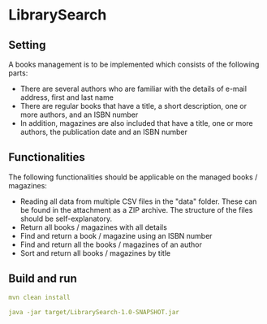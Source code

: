 # LibrarySearch

## Setting
A books management is to be implemented which consists of the following parts:
- There are several authors who are familiar with the details of e-mail address, first and last
name
- There are regular books that have a title, a short description, one or more authors, and an
ISBN number
- In addition, magazines are also included that have a title, one or more authors, the publication
date and an ISBN number

## Functionalities
The following functionalities should be applicable on the managed books / magazines:
- Reading all data from multiple CSV files in the "data" folder. These can be found in the
attachment as a ZIP archive. The structure of the files should be self-explanatory.
- Return all books / magazines with all details
- Find and return a book / magazine using an ISBN number
- Find and return all the books / magazines of an author
- Sort and return all books / magazines by title

## Build and run
```yaml 
mvn clean install

java -jar target/LibrarySearch-1.0-SNAPSHOT.jar

```
